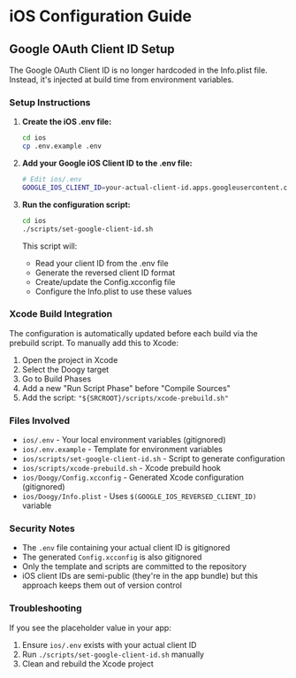 # iOS Configuration Guide

## Google OAuth Client ID Setup

The Google OAuth Client ID is no longer hardcoded in the Info.plist file. Instead, it's injected at build time from environment variables.

### Setup Instructions

1. **Create the iOS .env file:**
   ```bash
   cd ios
   cp .env.example .env
   ```

2. **Add your Google iOS Client ID to the .env file:**
   ```bash
   # Edit ios/.env
   GOOGLE_IOS_CLIENT_ID=your-actual-client-id.apps.googleusercontent.com
   ```

3. **Run the configuration script:**
   ```bash
   cd ios
   ./scripts/set-google-client-id.sh
   ```

   This script will:
   - Read your client ID from the .env file
   - Generate the reversed client ID format
   - Create/update the Config.xcconfig file
   - Configure the Info.plist to use these values

### Xcode Build Integration

The configuration is automatically updated before each build via the prebuild script. To manually add this to Xcode:

1. Open the project in Xcode
2. Select the Doogy target
3. Go to Build Phases
4. Add a new "Run Script Phase" before "Compile Sources"
5. Add the script: `"${SRCROOT}/scripts/xcode-prebuild.sh"`

### Files Involved

- `ios/.env` - Your local environment variables (gitignored)
- `ios/.env.example` - Template for environment variables
- `ios/scripts/set-google-client-id.sh` - Script to generate configuration
- `ios/scripts/xcode-prebuild.sh` - Xcode prebuild hook
- `ios/Doogy/Config.xcconfig` - Generated Xcode configuration (gitignored)
- `ios/Doogy/Info.plist` - Uses `$(GOOGLE_IOS_REVERSED_CLIENT_ID)` variable

### Security Notes

- The `.env` file containing your actual client ID is gitignored
- The generated `Config.xcconfig` is also gitignored
- Only the template and scripts are committed to the repository
- iOS client IDs are semi-public (they're in the app bundle) but this approach keeps them out of version control

### Troubleshooting

If you see the placeholder value in your app:
1. Ensure `ios/.env` exists with your actual client ID
2. Run `./scripts/set-google-client-id.sh` manually
3. Clean and rebuild the Xcode project